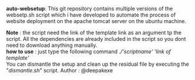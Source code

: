 **auto-websetup**: This git repository contains multiple versions of the websetp.sh script which i have developed to automate the process of website deployment on the apache tomcat server on the ubuntu machine.

**Note** : the script need the link of the template link as an argument tp the script. All the dependencies are already included in the script so you dont need to download anything manually.<br>
**how to use** : just type the following command *./'scriptname' 'link of template'* <br>
You can dismantle the setup and clean up the residual file by executing the "*dismantle.sh*" script.
                    Author : @deepakexe
